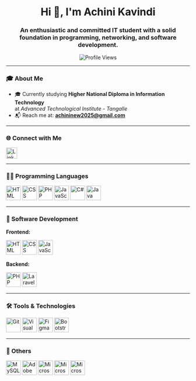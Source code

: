 <h1 align="center">Hi 👋, I'm Achini Kavindi</h1>
<h3 align="center">An enthusiastic and committed IT student with a solid foundation in programming, networking, and software development.</h3>

<p align="center">
  <img src="https://komarev.com/ghpvc/?username=achinikavindi2001&label=Profile%20views&color=0e75b6&style=flat" alt="Profile Views" />
</p>

---

### 🎓 About Me
- 🎓 Currently studying **Higher National Diploma in Information Technology**  
  at *Advanced Technological Institute - Tangalle*
- 📬 Reach me at: **achininew2025@gmail.com**

---

### 🌐 Connect with Me
<p align="left">
  <a href="https://linkedin.com/in/achini-kavindi" target="_blank">
    <img src="https://cdn.jsdelivr.net/gh/devicons/devicon/icons/linkedin/linkedin-original.svg" alt="LinkedIn" width="30" height="30"/>
  </a>
</p>

---

### 👩‍💻 Programming Languages

<p align="left">
  <img src="https://cdn.jsdelivr.net/gh/devicons/devicon/icons/html5/html5-original.svg" width="40" height="40" alt="HTML" />
  <img src="https://cdn.jsdelivr.net/gh/devicons/devicon/icons/css3/css3-original.svg" width="40" height="40" alt="CSS" />
  <img src="https://cdn.jsdelivr.net/gh/devicons/devicon/icons/php/php-original.svg" width="40" height="40" alt="PHP" />
  <img src="https://cdn.jsdelivr.net/gh/devicons/devicon/icons/javascript/javascript-original.svg" width="40" height="40" alt="JavaScript" />
  <img src="https://cdn.jsdelivr.net/gh/devicons/devicon/icons/csharp/csharp-original.svg" width="40" height="40" alt="C#" />
  <img src="https://cdn.jsdelivr.net/gh/devicons/devicon/icons/java/java-original.svg" width="40" height="40" alt="Java" />
</p>

---

### 🧩 Software Development

**Frontend:**
<p>
  <img src="https://cdn.jsdelivr.net/gh/devicons/devicon/icons/html5/html5-original.svg" width="40" height="40" alt="HTML" />
  <img src="https://cdn.jsdelivr.net/gh/devicons/devicon/icons/css3/css3-original.svg" width="40" height="40" alt="CSS" />
  <img src="https://cdn.jsdelivr.net/gh/devicons/devicon/icons/javascript/javascript-original.svg" width="40" height="40" alt="JavaScript" />
</p>

**Backend:**
<p>
  <img src="https://cdn.jsdelivr.net/gh/devicons/devicon/icons/php/php-original.svg" width="40" height="40" alt="PHP" />
  <img src="https://cdn.jsdelivr.net/gh/devicons/devicon/icons/laravel/laravel-plain-wordmark.svg" width="40" height="40" alt="Laravel" />
</p>

---

### 🛠️ Tools & Technologies

<p>
  <img src="https://cdn.jsdelivr.net/gh/devicons/devicon/icons/git/git-original.svg" width="40" height="40" alt="Git" />
  <img src="https://cdn.jsdelivr.net/gh/devicons/devicon/icons/visualstudio/visualstudio-plain.svg" width="40" height="40" alt="Visual Studio" />
  <img src="https://cdn.jsdelivr.net/gh/devicons/devicon/icons/figma/figma-original.svg" width="40" height="40" alt="Figma" />
  <img src="https://cdn.jsdelivr.net/gh/devicons/devicon/icons/bootstrap/bootstrap-plain-wordmark.svg" width="40" height="40" alt="Bootstrap" />
</p>



---

### 🧰 Others

<p>
  <img src="https://cdn.jsdelivr.net/gh/devicons/devicon/icons/mysql/mysql-original-wordmark.svg" width="40" height="40" alt="MySQL" />
  <img src="https://cdn.jsdelivr.net/gh/devicons/devicon/icons/photoshop/photoshop-plain.svg" width="40" height="40" alt="Adobe Photoshop" />

  <!-- External icons for Microsoft Office -->
  <img src="https://img.icons8.com/color/48/000000/microsoft-word-2019.png" width="40" height="40" alt="Microsoft Word" />
  <img src="https://img.icons8.com/color/48/000000/microsoft-excel-2019.png" width="40" height="40" alt="Microsoft Excel" />
  <img src="https://img.icons8.com/color/48/000000/microsoft-access-2019.png" width="40" height="40" alt="Microsoft Access" />
</p>





